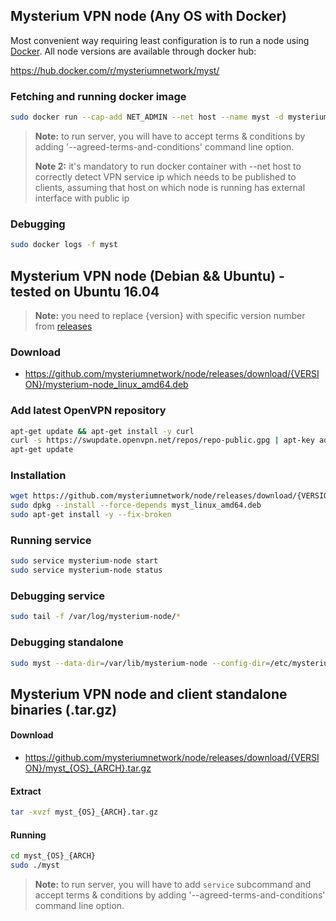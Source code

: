 ## Mysterium VPN node (Any OS with Docker)

Most convenient way requiring least configuration is to run a node using [Docker](https://docs.docker.com/install/).
All node versions are available through docker hub:

https://hub.docker.com/r/mysteriumnetwork/myst/

### Fetching and running docker image
```bash
sudo docker run --cap-add NET_ADMIN --net host --name myst -d mysteriumnetwork/myst service --agreed-terms-and-conditions
```

>**Note:** to run server, you will have to accept terms & conditions by adding '--agreed-terms-and-conditions' command line option.
>
>**Note 2:** it's mandatory to run docker container with --net host to correctly detect VPN service ip which needs to be published to clients, assuming that host on which node is running has external interface with public ip

### Debugging
```bash
sudo docker logs -f myst
```

## Mysterium VPN node (Debian && Ubuntu) - tested on Ubuntu 16.04
>**Note:** you need to replace {version} with specific version number from [releases](https://github.com/mysteriumnetwork/node/releases/)

### Download
 * https://github.com/mysteriumnetwork/node/releases/download/{VERSION}/mysterium-node_linux_amd64.deb

###  Add latest OpenVPN repository

```bash
apt-get update && apt-get install -y curl
curl -s https://swupdate.openvpn.net/repos/repo-public.gpg | apt-key add && echo "deb http://build.openvpn.net/debian/openvpn/stable xenial main" > /etc/apt/sources.list.d/openvpn-aptrepo.list && rm -rf /var/cache/apt/* /var/lib/apt/lists/*
apt-get update
```

### Installation
```bash
wget https://github.com/mysteriumnetwork/node/releases/download/{VERSION}/myst_linux_amd64.deb
sudo dpkg --install --force-depends myst_linux_amd64.deb
sudo apt-get install -y --fix-broken
```

### Running service
```bash
sudo service mysterium-node start
sudo service mysterium-node status
```

### Debugging service
```bash
sudo tail -f /var/log/mysterium-node/*
```

### Debugging standalone
```bash
sudo myst --data-dir=/var/lib/mysterium-node --config-dir=/etc/mysterium-node --script-dir=/etc/mysterium-node --runtime-dir=/tmp --identity=0x123456..
```

## Mysterium VPN node and client standalone binaries (.tar.gz)

#### Download
 * https://github.com/mysteriumnetwork/node/releases/download/{VERSION}/myst_{OS}_{ARCH}.tar.gz

#### Extract
```bash
tar -xvzf myst_{OS}_{ARCH}.tar.gz
```

#### Running
```bash
cd myst_{OS}_{ARCH}
sudo ./myst
```

>**Note:** to run server, you will have to add `service` subcommand and accept terms & conditions by adding '--agreed-terms-and-conditions' command line option.
